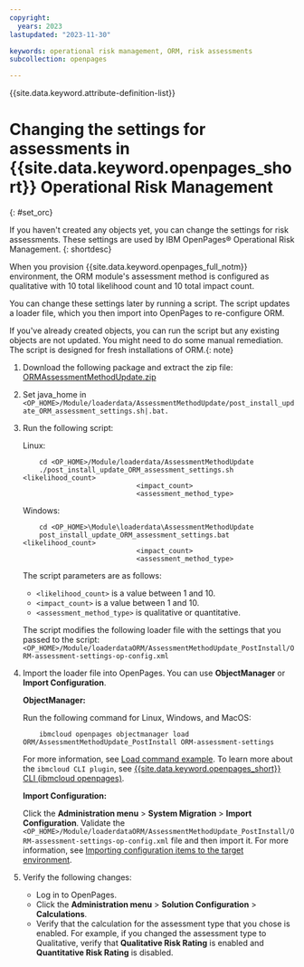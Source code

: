 ```yaml
---
copyright:
  years: 2023
lastupdated: "2023-11-30"

keywords: operational risk management, ORM, risk assessments
subcollection: openpages

---
```

{{site.data.keyword.attribute-definition-list}}

# Changing the settings for assessments in {{site.data.keyword.openpages_short}} Operational Risk Management
{: #set_orc}

If you haven't created any objects yet, you can change the settings for risk assessments. These settings are used by IBM OpenPages® Operational Risk Management.
{: shortdesc}

When you provision {{site.data.keyword.openpages_full_notm}} environment, the ORM module's assessment method is configured as qualitative with 10 total likelihood count and 10 total impact count.

You can change these settings later by running a script. The script updates a loader file, which you then import into OpenPages to re-configure ORM.

If you've already created objects, you can run the script but any existing objects are not updated. You might need to do some manual remediation. The script is designed for fresh installations of ORM.{: note}

1. Download the following package and extract the zip file: [ORMAssessmentMethodUpdate.zip](https://github.ibm.com/OpenPages/backlog/files/1248551/ORMAssessmentMethodUpdate.zip) 
2. Set java_home in `<OP_HOME>/Module/loaderdata/AssessmentMethodUpdate/post_install_update_ORM_assessment_settings.sh|.bat.`
3. Run the following script:

    Linux:
    ```console
        cd <OP_HOME>/Module/loaderdata/AssessmentMethodUpdate 
        ./post_install_update_ORM_assessment_settings.sh <likelihood_count>
                                <impact_count>
                                <assessment_method_type>                     
    ```

    Windows:
    ```console
        cd <OP_HOME>\Module\loaderdata\AssessmentMethodUpdate 
        post_install_update_ORM_assessment_settings.bat <likelihood_count>
                                <impact_count>
                                <assessment_method_type>                 
    ```

    The script parameters are as follows: 
    - `<likelihood_count>` is a value between 1 and 10.
    - `<impact_count>` is a value between 1 and 10.
    - `<assessment_method_type>` is qualitative or quantitative.

    The script modifies the following loader file with the settings that you passed to the script: `<OP_HOME>/Module/loaderdataORM/AssessmentMethodUpdate_PostInstall/ORM-assessment-settings-op-config.xml`

4. Import the loader file into OpenPages. You can use **ObjectManager** or **Import Configuration**.

    **ObjectManager:**

    Run the following command for Linux, Windows, and MacOS: 
    ```console 
        ibmcloud openpages objectmanager load ORM/AssessmentMethodUpdate_PostInstall ORM-assessment-settings
    ```
    
    For more information, see [Load command example](https://www.ibm.com/docs/en/openpages/9.0.0?topic=commands-load-command-example). To learn more about the `ibmcloud CLI plugin`, see [{{site.data.keyword.openpages_short}} CLI (ibmcloud openpages)](/docs/openpages?topic=openpages-openpages_CLI&interface=ui). 

    **Import Configuration:**

    Click the **Administration menu** > **System Migration** > **Import Configuration**. Validate the `<OP_HOME>/Module/loaderdataORM/AssessmentMethodUpdate_PostInstall/ORM-assessment-settings-op-config.xml` file and then import it.
    For more information, see [Importing configuration items to the target environment](https://www.ibm.com/docs/en/openpages/9.0.0?topic=environments-importing-configuration-items-target-environment).

5. Verify the following changes:
   - Log in to OpenPages.
   - Click the **Administration menu** > **Solution Configuration** > **Calculations**.
   - Verify that the calculation for the assessment type that you chose is enabled.
    For example, if you changed the assessment type to Qualitative, verify that **Qualitative Risk Rating** is enabled and **Quantitative Risk Rating** is disabled.

<!--6. Update the deploy.properties files with the new values for ORM.
    - Open the `<op_installer>/src/deployment/<deployment_name>/deploy.properties` file in a text editor.
    - Update the following properties:

    ```text
        module_assessment_method =
        module_likelihood_count =
        module_impact_count =
    ```
--> 


